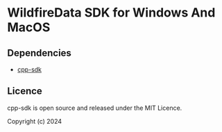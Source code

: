 # WildfireData SDK for Windows And MacOS

## Dependencies

- [cpp-sdk](https://github.com/ThinkingDataAnalytics/cpp-sdk)

## Licence

cpp-sdk is open source and released under the MIT Licence.

Copyright (c) 2024